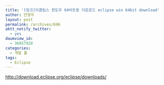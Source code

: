 ```yaml
---
title: '[링크]이클립스 윈도우 64비트용 다운로드 eclipse win 64bit download'
author: 안형우
layout: post
permalink: /archives/696
aktt_notify_twitter:
  - yes
daumview_id:
  - 36857920
categories:
  - 개발 툴
tags:
  - Eclipse
---
```

<a href="http://download.eclipse.org/eclipse/downloads/" target="_blank">http://download.eclipse.org/eclipse/downloads/</a>